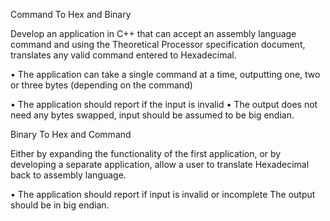 Command To Hex and Binary

Develop an application in C++ that can accept an assembly language command and using the Theoretical Processor specification document, translates any valid command entered to Hexadecimal.

  • The application can take a single command at a time, outputting one, two or three bytes (depending on the command)

  • The application should report if the input is invalid • The output does not need any bytes swapped, input should be assumed to be big endian.

Binary To Hex and Command

Either by expanding the functionality of the first application, or by developing a separate application, allow a user to translate Hexadecimal back to assembly language.

  • The application should report if input is invalid or incomplete The output should be in big endian.


